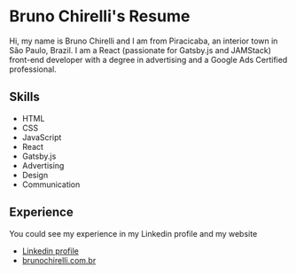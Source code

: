 # Bruno Chirelli's Resume
Hi, my name is Bruno Chirelli and I am from Piracicaba, an interior town in São Paulo, Brazil.
I am a React (passionate for Gatsby.js and JAMStack) front-end developer with a degree in advertising and a Google Ads Certified professional.

## Skills
- HTML
- CSS
- JavaScript
- React
- Gatsby.js
- Advertising 
- Design
- Communication

## Experience
You could see my experience in my Linkedin profile and my website
- [Linkedin profile](https://www.linkedin.com/in/brunochirelli/)
- [brunochirelli.com.br](https://www.brunochirelli.com.br/)
